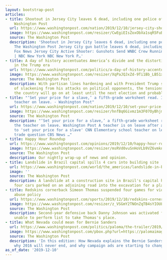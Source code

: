 ```yaml
---
layout: bootstrap-post
articles:
- title: Shootout in Jersey City leaves 6 dead, including one police officer - The
    Washington Post
  url: https://www.washingtonpost.com/nation/2019/12/10/jersey-city-shooting-officer-shot-schools-lockdown/
  image: https://www.washingtonpost.com/resizer/CwEgiEIsZoxObXa1sqR5FuBboAY=/1440x0/smart/d1i4t8bqe7zgj6.cloudfront.net/12-10-2019/t_776cc0c824244a25836673dc0384058b_name_20191210_Jersey_Storyful_separate_00_02_17_26_Still016.jpg
  source: The Washington Post
  description: 'Shootout in Jersey City leaves 6 dead, including one police officer
    The Washington Post Jersey City gun battle leaves 6 dead, including police officer
    Fox News Jersey City Active Shooter: Gunshots Send WNBC Crew Running for Cover
    | NBC New York NBC New York P…'
- title: A day of history accentuates America’s divide and the distortions of truth
    in the Trump era
  url: https://www.washingtonpost.com/politics/a-day-of-history-accentuates-americas-divide-and-the-distortions-of-truth-in-the-trump-era/2019/12/10/fc47a516-1b62-11ea-b4c1-fd0d91b60d9e_story.html
  image: https://www.washingtonpost.com/resizer/XqPaJQJxZd-9Ti1Bb_LB51xfg7Q=/1440x0/smart/arc-anglerfish-washpost-prod-washpost.s3.amazonaws.com/public/PLY2RJQ27QI6VF32CWTHCDWW3I.jpg
  source: The Washington Post
  description: With partisan lines hardening and with President Trump showing no signs
    of slackening from his attacks on political opponents, the tensions enveloping
    the country will go on at least until the next election and probably longer.
- title: "‘Set your price for a slave,’ a fifth-grade worksheet read. It landed the
    teacher on leave. - Washington Post"
  url: https://www.washingtonpost.com/nation/2019/12/10/set-your-price-slave-fifth-grade-worksheet-read-it-landed-teacher-leave/
  image: https://www.washingtonpost.com/resizer/hnfBq6Givmz1m3F07OyBhjmPrhs=/1440x0/smart/arc-anglerfish-washpost-prod-washpost.s3.amazonaws.com/public/ZROO2NMITZBVNF7M3WE3RMMWFE.png
  source: The Washington Post
  description: "‘Set your price for a slave,’ a fifth-grade worksheet read. It landed
    the teacher on leave. Washington Post A teacher is on leave after asking students
    to 'set your price for a slave' CNN Elementary school teacher on leave after slave
    trade question CBS News …"
- title: Happy Hour Roundup
  url: https://www.washingtonpost.com/opinions/2019/12/10/happy-hour-roundup/
  image: https://www.washingtonpost.com/resizer/msRVd0vuSnHoVLb9VZ6vmknGUn4=/1440x0/smart/arc-anglerfish-washpost-prod-washpost.s3.amazonaws.com/public/TXZZJAAGFQI6TFMMBJQBEJX7NM.jpg
  source: The Washington Post
  description: Our nightly wrap-up of news and opinion.
- title: Landslide in Brazil capital spills 4 cars into building site
  url: https://www.washingtonpost.com/world/the_americas/landslide-in-brazil-capital-spills-4-cars-into-building-site/2019/12/10/cf8f59ec-1ba3-11ea-977a-15a6710ed6da_story.html
  image: ''
  source: The Washington Post
  description: A landslide at a construction site in Brazil's capital has tumbled
    four cars parked on an adjoining road into the excavation for a planned building
- title: Redskins cornerback Simeon Thomas suspended four games for violating substance
    abuse policy
  url: https://www.washingtonpost.com/sports/2019/12/10/redskins-cornerback-simeon-thomas-suspended-four-games-violating-substance-abuse-policy/
  image: https://www.washingtonpost.com/resizer/z_VSGmY2TNOnZqTB4sYIOULV3MU=/1440x0/smart/arc-anglerfish-washpost-prod-washpost.s3.amazonaws.com/public/H5HRJCHW2QI6TMWSD434TWBNXM.jpg
  source: The Washington Post
  description: Second-year defensive back Danny Johnson was activated from the physically
    unable to perform list to take Thomas's place.
- title: What Nevada could mean for Bernie Sanders
  url: https://www.washingtonpost.com/politics/paloma/the-trailer/2019/12/10/the-trailer-what-nevada-could-mean-for-bernie-sanders/5deeaa6388e0fa51665bf06c/
  image: https://www.washingtonpost.com/pbox.php?url=https://palomaimages.washingtonpost.com/pr2/e163153f1980e3c163f6b71404ecb6b5-680-486-70-8-RUZWTFQ24MI6VF32CWTHCDWW3I.jpg&w=1484&op=resize&opt=1&filter=antialias&t=20170517
  source: The Washington Post
  description: 'In this edition: How Nevada explains the Bernie Sanders renaissance,
    why 2016 will never end, and why campaign ads are starting to change.'
as_of_date: '2019-12-10'
---
```


